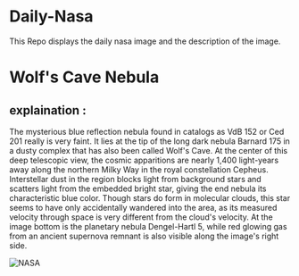 # Daily-Nasa

This Repo displays the daily nasa image and the description of the image.

<!--NASA-->
# Wolf's Cave Nebula
## explaination :

The mysterious blue reflection nebula found in catalogs as VdB 152 or Ced 201 really is very faint. It lies at the tip of the long dark nebula Barnard 175 in a dusty complex that has also been called Wolf's Cave. At the center of this deep telescopic view, the cosmic apparitions are nearly 1,400 light-years away along the northern Milky Way in the royal constellation Cepheus. Interstellar dust in the region blocks light from background stars and scatters light from the embedded bright star, giving the end nebula its characteristic blue color. Though stars do form in molecular clouds, this star seems to have only accidentally wandered into the area, as its measured velocity through space is very different from the cloud's velocity. At the image bottom is the planetary nebula Dengel-Hartl 5, while red glowing gas from an ancient supernova remnant is also visible along the image's right side.

![NASA](https://apod.nasa.gov/apod/image/2211/WolfsCave_Lacroce_960.jpg)
<!--/NASA-->